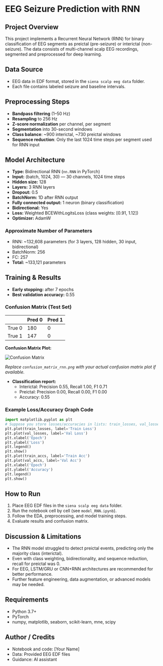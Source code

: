 # EEG Seizure Prediction with RNN

## Project Overview
This project implements a Recurrent Neural Network (RNN) for binary classification of EEG segments as preictal (pre-seizure) or interictal (non-seizure). The data consists of multi-channel scalp EEG recordings, segmented and preprocessed for deep learning.

## Data Source
- EEG data in EDF format, stored in the `siena scalp eeg data` folder.
- Each file contains labeled seizure and baseline intervals.

## Preprocessing Steps
- **Bandpass filtering** (1–50 Hz)
- **Resampling** to 256 Hz
- **Z-score normalization** per channel, per segment
- **Segmentation** into 30-second windows
- **Class balance**: ~900 interictal, ~730 preictal windows
- **Sequence reduction**: Only the last 1024 time steps per segment used for RNN input

## Model Architecture
- **Type:** Bidirectional RNN (`nn.RNN` in PyTorch)
- **Input:** (batch, 1024, 30) — 30 channels, 1024 time steps
- **Hidden size:** 128
- **Layers:** 3 RNN layers
- **Dropout:** 0.5
- **BatchNorm:** 1D after RNN output
- **Fully connected output:** 1 neuron (binary classification)
- **Bidirectional:** Yes
- **Loss:** Weighted BCEWithLogitsLoss (class weights: [0.91, 1.12])
- **Optimizer:** AdamW

### Approximate Number of Parameters
- RNN: ~132,608 parameters (for 3 layers, 128 hidden, 30 input, bidirectional)
- BatchNorm: 256
- FC: 257
- **Total:** ~133,121 parameters

## Training & Results
- **Early stopping:** after 7 epochs
- **Best validation accuracy:** 0.55

### Confusion Matrix (Test Set)

|        | Pred 0 | Pred 1 |
|--------|--------|--------|
| True 0 |   180  |   0    |
| True 1 |   147  |   0    |

**Confusion Matrix Plot:**

![Confusion Matrix](confusion_matrix_rnn.png)

*Replace `confusion_matrix_rnn.png` with your actual confusion matrix plot if available.*

- **Classification report:**
  - Interictal: Precision 0.55, Recall 1.00, F1 0.71
  - Preictal: Precision 0.00, Recall 0.00, F1 0.00
  - Accuracy: 0.55

### Example Loss/Accuracy Graph Code
```python
import matplotlib.pyplot as plt
# Suppose you store losses/accuracies in lists: train_losses, val_losses, train_accs, val_accs
plt.plot(train_losses, label='Train Loss')
plt.plot(val_losses, label='Val Loss')
plt.xlabel('Epoch')
plt.ylabel('Loss')
plt.legend()
plt.show()
plt.plot(train_accs, label='Train Acc')
plt.plot(val_accs, label='Val Acc')
plt.xlabel('Epoch')
plt.ylabel('Accuracy')
plt.legend()
plt.show()
```

## How to Run
1. Place EEG EDF files in the `siena scalp eeg data` folder.
2. Run the notebook cell by cell (see `model_RNN.ipynb`).
3. Follow the EDA, preprocessing, and model training steps.
4. Evaluate results and confusion matrix.

## Discussion & Limitations
- The RNN model struggled to detect preictal events, predicting only the majority class (interictal).
- Even with class weighting, bidirectionality, and sequence reduction, recall for preictal was 0.
- For EEG, LSTM/GRU or CNN+RNN architectures are recommended for better performance.
- Further feature engineering, data augmentation, or advanced models may be needed.

## Requirements
- Python 3.7+
- PyTorch
- numpy, matplotlib, seaborn, scikit-learn, mne, scipy

## Author / Credits
- Notebook and code: [Your Name]
- Data: Provided EEG EDF files
- Guidance: AI assistant 